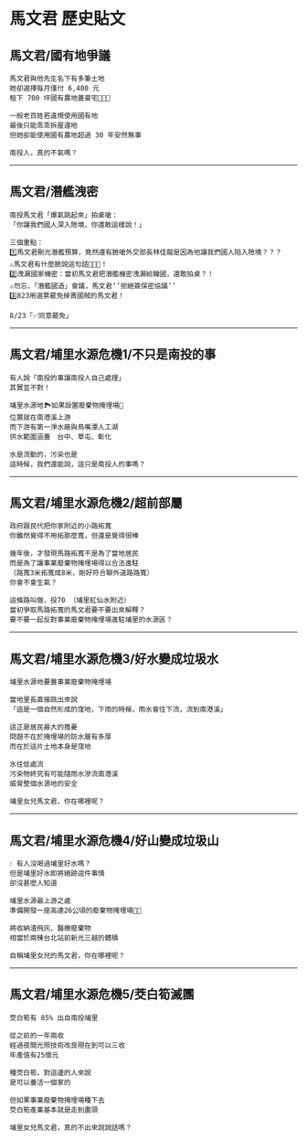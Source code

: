 # 馬文君 歷史貼文

## 馬文君/國有地爭議

```
馬文君與他先生名下有多筆土地
她卻選擇每月僅付 6,400 元
租下 700 坪國有農地蓋豪宅🌳🏡🌳

一般老百姓若違規使用國有地
最後只能乖乖拆屋還地
但她卻能使用國有農地超過 30 年安然無事

南投人，真的不氣嗎？
```

---

## 馬文君/潛艦洩密

```
南投馬文君「爆氣跳起來」拍桌嗆：
「你讓我們國人深入險境，你還敢這樣說！」

三個重點：
1️⃣馬文君刪光潛艦預算，竟然還有臉嗆外交部長林佳龍是因為他讓我們國人陷入險境？？？
⚠️馬文君有什麼臉說這句話💢💢💢！
2️⃣洩漏國家機密：當初馬文君把潛艦機密洩漏給韓國，還敢拍桌？！
⚠️勿忘，「潛艦國造」會議，馬文君‘’拒絕簽保密協議‘’
3️⃣823用選票罷免掉賣國賊的馬文君！

8/23「✅同意罷免」
```

---

## 馬文君/埔里水源危機1/不只是南投的事

```
有人說「南投的事讓南投人自己處理」
其實並不對！

埔里水源地🏞️如果設置廢棄物掩埋場🚮
位置就在南港溪上游
而下游有第一淨水廠與鳥嘴潭人工湖
供水範圍涵蓋　台中、草屯、彰化

水是流動的，污染也是
這時候，我們還能說，這只是南投人的事嗎？
```

---

## 馬文君/埔里水源危機2/超前部屬

```
政府跟民代把你家附近的小路拓寬
你雖然覺得不用拓那麼寬，但還是覺得很棒

幾年後，才發現馬路拓寬不是為了當地居民
而是為了讓事業廢棄物掩埋場得以合法進駐
（路寬3米拓寬成8米，剛好符合聯外道路路寬）
你會不會生氣？

這條路叫做，投70 （埔里紅仙水附近）
當初爭取馬路拓寬的馬文君要不要出來解釋？
要不要一起反對事業廢棄物掩埋場進駐埔里的水源區？
```

---

## 馬文君/埔里水源危機3/好水變成垃圾水

```
埔里水源地要蓋事業廢棄物掩埋場

當地里長直接跳出來說
「這是一個自然形成的窪地，下雨的時候，雨水會往下流，流到南港溪」

這正是居民最大的擔憂
問題不在於掩埋場的防水層有多厚
而在於這片土地本身是窪地

水往低處流
污染物終究有可能隨雨水滲流南港溪
威脅整個水源地的安全

埔里女兒馬文君，你在哪裡呢？
```

---

## 馬文君/埔里水源危機4/好山變成垃圾山

```
💧 有人沒喝過埔里好水嗎？
但是埔里好水即將絕跡這件事情
卻沒甚麼人知道

埔里水源最上游之處
準備開發一座高達26公頃的廢棄物掩埋場🚮🌋

將收納渣飛灰、醫療廢棄物
相當於兩棟台北站前新光三越的體積

自稱埔里女兒的馬文君，你在哪裡呢？
```

---

## 馬文君/埔里水源危機5/茭白筍滅團

```
茭白筍有 85% 出自南投埔里

從之前的一年兩收
經過夜間光照技術改良現在到可以三收
年產值有25億元

種茭白筍，對這邊的人來說
是可以養活一個家的

但如果事業廢棄物掩埋場種下去
茭白筍產業基本就是走到盡頭

埔里女兒馬文君，真的不出來說說話嗎？
```